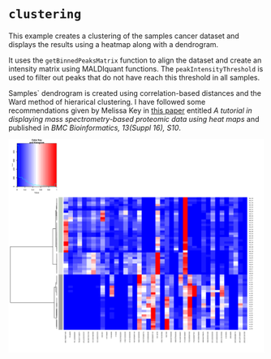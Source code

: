 # `clustering`
This example creates a clustering of the samples cancer dataset and displays the results using a heatmap along with a dendrogram.

It uses the `getBinnedPeaksMatrix` function to align the dataset and create an intensity matrix using MALDIquant functions. The `peakIntensityThreshold` is used to filter out peaks that do not have reach this threshold in all samples.

Samples` dendrogram is created using correlation-based distances and the Ward method of hierarical clustering. I have followed some recommendations given by Melissa Key in [this paper](http://dx.doi.org/10.1186%2F1471-2105-13-S16-S10) entitled *A tutorial in displaying mass spectrometry-based proteomic data using heat maps* and published in *BMC Bioinformatics, 13(Suppl 16), S10*.

[![example](example.png)]()